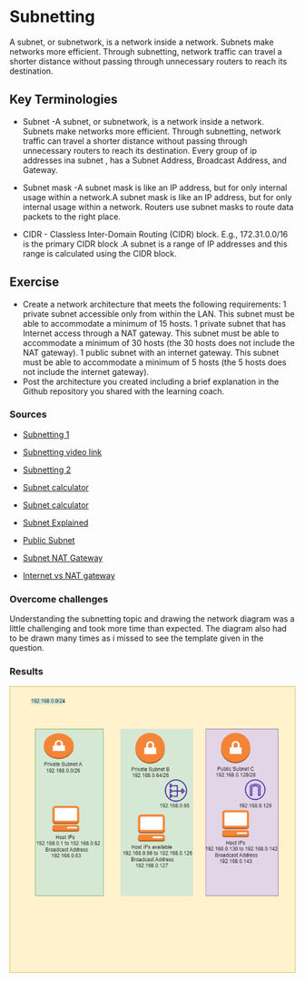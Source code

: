 # Subnetting
A subnet, or subnetwork, is a network inside a network. Subnets make networks more efficient. Through subnetting, network traffic can travel a shorter distance without passing through unnecessary routers to reach its destination.

## Key Terminologies
* Subnet -A subnet, or subnetwork, is a network inside a network. Subnets make networks more efficient. Through subnetting, network traffic can travel a shorter distance without passing through unnecessary routers to reach its destination.
Every group of ip addresses ina subnet , has a Subnet Address, Broadcast Address, and Gateway.

* Subnet mask -A subnet mask is like an IP address, but for only internal usage within a network.A subnet mask is like an IP address, but for only internal usage within a network. Routers use subnet masks to route data packets to the right place.
* CIDR - Classless Inter-Domain Routing (CIDR) block. E.g., 172.31.0.0/16 is the primary CIDR block .A subnet is a range of IP addresses and this range is calculated using the CIDR block.




## Exercise 
- Create a network architecture that meets the following requirements:
1 private subnet accessible only from within the LAN. This subnet must be able to accommodate a minimum of 15 hosts.
1 private subnet that has Internet access through a NAT gateway. This subnet must be able to accommodate a minimum of 30 hosts (the 30 hosts does not include the NAT gateway).
1 public subnet with an internet gateway. This subnet must be able to accommodate a minimum of 5 hosts (the 5 hosts does not include the internet gateway).
- Post the architecture you created including a brief explanation in the Github repository you shared with the learning coach.







### Sources

* [Subnetting 1](https://subnettingpractice.com/how-to-subnet.html)
* [Subnetting video link](https://www.youtube.com/watch?v=BWZ-MHIhqjM&t=0s)
* [Subnetting 2](https://www.cloudflare.com/learning/network-layer/what-is-a-subnet/)

* [Subnet calculator](https://networkcalc.com/subnet-calculator/10.0.0.0/26)
* [Subnet calculator](https://subnettingpractice.com/subnet-calculator.html)

* [Subnet Explained](https://portforward.com/networking/subnetting/#:~:text=The%20gateway%20can%20be%20on%20any%20ip%20address,always%20on%20the%20last%20one%20in%20the%20range.)

* [Public Subnet](https://docs.cherryservers.com/knowledge/public-ip-subnet)
* [Subnet NAT Gateway](https://medium.com/analytics-vidhya/providing-internet-connectivity-to-private-subnet-through-nat-gateway-edf6955f8cea)
* [Internet vs NAT gateway](https://www.learnaws.org/2022/06/30/internet-vs-nat-gateway/)


### Overcome challenges

 Understanding the subnetting topic and drawing the network diagram was a little challenging and took more time than expected. The diagram also had to be drawn many times as i missed to see the template given in the question.

 ### Results

![Network diagram](../00_includes/Networking/NTW06/Network1.png)

